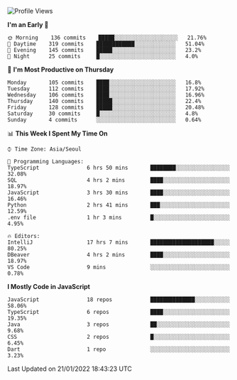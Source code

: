 <!--START_SECTION:waka-->
![Profile Views](http://img.shields.io/badge/Profile%20Views-0-blue)

**I'm an Early 🐤** 

```text
🌞 Morning    136 commits    █████░░░░░░░░░░░░░░░░░░░░   21.76% 
🌆 Daytime    319 commits    ████████████░░░░░░░░░░░░░   51.04% 
🌃 Evening    145 commits    █████░░░░░░░░░░░░░░░░░░░░   23.2% 
🌙 Night      25 commits     █░░░░░░░░░░░░░░░░░░░░░░░░   4.0%

```
📅 **I'm Most Productive on Thursday** 

```text
Monday       105 commits    ████░░░░░░░░░░░░░░░░░░░░░   16.8% 
Tuesday      112 commits    ████░░░░░░░░░░░░░░░░░░░░░   17.92% 
Wednesday    106 commits    ████░░░░░░░░░░░░░░░░░░░░░   16.96% 
Thursday     140 commits    █████░░░░░░░░░░░░░░░░░░░░   22.4% 
Friday       128 commits    █████░░░░░░░░░░░░░░░░░░░░   20.48% 
Saturday     30 commits     █░░░░░░░░░░░░░░░░░░░░░░░░   4.8% 
Sunday       4 commits      ░░░░░░░░░░░░░░░░░░░░░░░░░   0.64%

```


📊 **This Week I Spent My Time On** 

```text
⌚︎ Time Zone: Asia/Seoul

💬 Programming Languages: 
TypeScript               6 hrs 50 mins       ████████░░░░░░░░░░░░░░░░░   32.08% 
SQL                      4 hrs 2 mins        ████░░░░░░░░░░░░░░░░░░░░░   18.97% 
JavaScript               3 hrs 30 mins       ████░░░░░░░░░░░░░░░░░░░░░   16.46% 
Python                   2 hrs 41 mins       ███░░░░░░░░░░░░░░░░░░░░░░   12.59% 
.env file                1 hr 3 mins         █░░░░░░░░░░░░░░░░░░░░░░░░   4.95%

🔥 Editors: 
IntelliJ                 17 hrs 7 mins       ████████████████████░░░░░   80.25% 
DBeaver                  4 hrs 2 mins        ████░░░░░░░░░░░░░░░░░░░░░   18.97% 
VS Code                  9 mins              ░░░░░░░░░░░░░░░░░░░░░░░░░   0.78%

```

**I Mostly Code in JavaScript** 

```text
JavaScript               18 repos            ██████████████░░░░░░░░░░░   58.06% 
TypeScript               6 repos             ████░░░░░░░░░░░░░░░░░░░░░   19.35% 
Java                     3 repos             ██░░░░░░░░░░░░░░░░░░░░░░░   9.68% 
CSS                      2 repos             █░░░░░░░░░░░░░░░░░░░░░░░░   6.45% 
Dart                     1 repo              ░░░░░░░░░░░░░░░░░░░░░░░░░   3.23%

```



 Last Updated on 21/01/2022 18:43:23 UTC
<!--END_SECTION:waka-->
